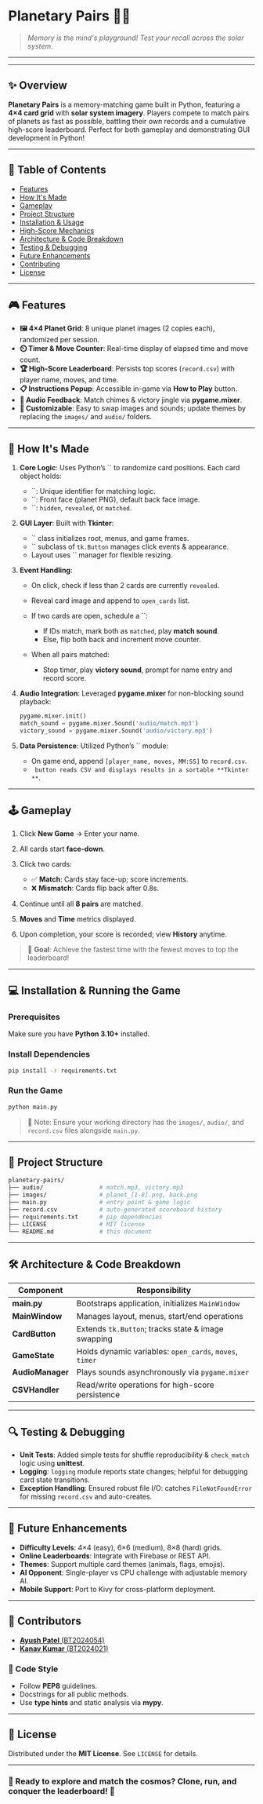 # Planetary Pairs 🚀🌌

> *Memory is the mind's playground! Test your recall across the solar system.*

---

---

## ✨ Overview

**Planetary Pairs** is a memory-matching game built in Python, featuring a **4×4 card grid** with **solar system imagery**. Players compete to match pairs of planets as fast as possible, battling their own records and a cumulative high-score leaderboard. Perfect for both gameplay and demonstrating GUI development in Python!

---

## 📖 Table of Contents

* [Features](#-features)
* [How It's Made](#-how-its-made)
* [Gameplay](#-gameplay)
* [Project Structure](#-project-structure)
* [Installation & Usage](#-installation--usage)
* [High-Score Mechanics](#-high-score-mechanics)
* [Architecture & Code Breakdown](#-architecture--code-breakdown)
* [Testing & Debugging](#-testing--debugging)
* [Future Enhancements](#-future-enhancements)
* [Contributing](#-contributing)
* [License](#-license)

---

## 🎮 Features

* **🖼️ 4×4 Planet Grid**: 8 unique planet images (2 copies each), randomized per session.
* **⏲️ Timer & Move Counter**: Real-time display of elapsed time and move count.
* **🏆 High-Score Leaderboard**: Persists top scores (`record.csv`) with player name, moves, and time.
* **📋 Instructions Popup**: Accessible in-game via **How to Play** button.
* **🎵 Audio Feedback**: Match chimes & victory jingle via **pygame.mixer**.
* **🔧 Customizable**: Easy to swap images and sounds; update themes by replacing the `images/` and `audio/` folders.

---

## 🔨 How It's Made

1. **Core Logic**: Uses Python’s \`\` to randomize card positions. Each card object holds:

   * \`\`: Unique identifier for matching logic.
   * \`\`: Front face (planet PNG), default back face image.
   * \`\`: `hidden`, `revealed`, or `matched`.

2. **GUI Layer**: Built with **Tkinter**:

   * \`\` class initializes root, menus, and game frames.
   * \`\` subclass of `tk.Button` manages click events & appearance.
   * Layout uses \`\` manager for flexible resizing.

3. **Event Handling**:

   * On click, check if less than 2 cards are currently `revealed`.
   * Reveal card image and append to `open_cards` list.
   * If two cards are open, schedule a \`\`:

     * If IDs match, mark both as `matched`, play **match sound**.
     * Else, flip both back and increment move counter.
   * When all pairs matched:

     * Stop timer, play **victory sound**, prompt for name entry and record score.

4. **Audio Integration**: Leveraged **pygame.mixer** for non-blocking sound playback:

   ```python
   pygame.mixer.init()
   match_sound = pygame.mixer.Sound('audio/match.mp3')
   victory_sound = pygame.mixer.Sound('audio/victory.mp3')
   ```

5. **Data Persistence**: Utilized Python’s \`\` module:

   * On game end, append `[player_name, moves, MM:SS]` to `record.csv`.
   * ` button reads CSV and displays results in a sortable **Tkinter **`.

---

## 🕹️ Gameplay

1. Click **New Game** → Enter your name.
2. All cards start **face-down**.
3. Click two cards:

   * ✅ **Match**: Cards stay face-up; score increments.
   * ❌ **Mismatch**: Cards flip back after 0.8s.
4. Continue until all **8 pairs** are matched.
5. **Moves** and **Time** metrics displayed.
6. Upon completion, your score is recorded; view **History** anytime.

> 🎯 **Goal**: Achieve the fastest time with the fewest moves to top the leaderboard!

---

## 💻 Installation & Running the Game

### Prerequisites

Make sure you have **Python 3.10+** installed.

### Install Dependencies

```bash
pip install -r requirements.txt
```

### Run the Game

```bash
python main.py
```

> 📝 Note: Ensure your working directory has the `images/`, `audio/`, and `record.csv` files alongside `main.py`.

---

## 📂 Project Structure

```bash
planetary-pairs/
├── audio/                # match.mp3, victory.mp3
├── images/               # planet_[1-8].png, back.png
├── main.py               # entry point & game logic
├── record.csv            # auto-generated scoreboard history
├── requirements.txt      # pip dependencies
├── LICENSE               # MIT license
└── README.md             # this document
```

---

## 🛠️ Architecture & Code Breakdown

| Component        | Responsibility                                          |
| ---------------- | ------------------------------------------------------- |
| **main.py**      | Bootstraps application, initializes `MainWindow`        |
| **MainWindow**   | Manages layout, menus, start/end operations             |
| **CardButton**   | Extends `tk.Button`; tracks state & image swapping      |
| **GameState**    | Holds dynamic variables: `open_cards`, `moves`, `timer` |
| **AudioManager** | Plays sounds asynchronously via `pygame.mixer`          |
| **CSVHandler**   | Read/write operations for high-score persistence        |

---

## 🔍 Testing & Debugging

* **Unit Tests**: Added simple tests for shuffle reproducibility & `check_match` logic using **unittest**.
* **Logging**: `logging` module reports state changes; helpful for debugging card state transitions.
* **Exception Handling**: Ensured robust file I/O: catches `FileNotFoundError` for missing `record.csv` and auto-creates.

---

## 🚧 Future Enhancements

* **Difficulty Levels**: 4×4 (easy), 6×6 (medium), 8×8 (hard) grids.
* **Online Leaderboards**: Integrate with Firebase or REST API.
* **Themes**: Support multiple card themes (animals, flags, emojis).
* **AI Opponent**: Single-player vs CPU challenge with adjustable memory AI.
* **Mobile Support**: Port to Kivy for cross-platform deployment.

---

## 🤝 Contributors

* [**Ayush Patel** (BT2024054)](https://www.linkedin.com/in/ayush-patel-72a037316)
* [**Kanav Kumar** (BT2024021)](https://www.linkedin.com/in/kanav-kumar-b655962b5/)


### 📝 Code Style

* Follow **PEP8** guidelines.
* Docstrings for all public methods.
* Use **type hints** and static analysis via **mypy**.

---

## 📄 License

Distributed under the **MIT License**. See `LICENSE` for details.

---

### 🌟 Ready to explore and match the cosmos? **Clone**, **run**, and conquer the leaderboard! 🌟
